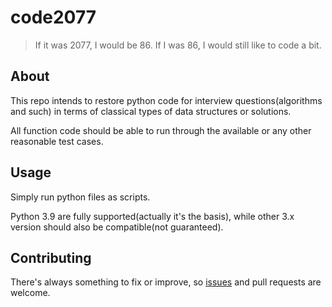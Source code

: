 # code2077

> If it was 2077, I would be 86. If I was 86, I would still like to code a bit.

## About

This repo intends to restore python code for interview questions(algorithms and such) in terms of classical types of data structures or solutions.

All function code should be able to run through the available or any other reasonable test cases.

## Usage

Simply run python files as scripts.

Python 3.9 are fully supported(actually it's the basis), while other 3.x version should also be compatible(not guaranteed).

## Contributing

There's always something to fix or improve, so [issues](https://github.com/iamgodot/code2077/issues) and pull requests are welcome.
